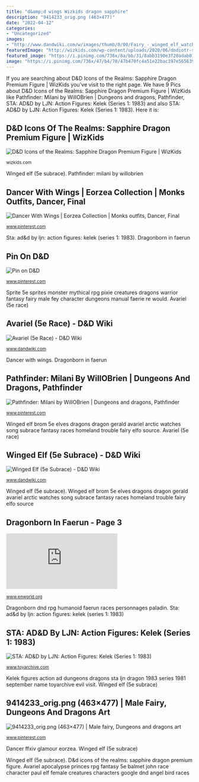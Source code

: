 ```yaml
---
title: "d&amp;d wings Wizkids dragon sapphire"
description: "9414233_orig.png (463×477)"
date: "2022-04-12"
categories:
- "Uncategorized"
images:
- "http://www.dandwiki.com/w/images/thumb/0/00/Fairy_-_winged_elf_watches_the_dragons.jpg/400px-Fairy_-_winged_elf_watches_the_dragons.jpg"
featuredImage: "http://wizkids.com/wp-content/uploads/2020/06/dndiotr-sapphiredragon5-206184-NZDpwnYX.jpg"
featured_image: "https://i.pinimg.com/736x/8a/bb/31/8abb3190e3f20adab01cb7f0235dce43--fantasy-characters-female-characters.jpg"
image: "https://i.pinimg.com/736x/47/b4/70/47b470fc4a51e22bac197e565639fdcb--loyal-friends-the-player.jpg"
---
```


If you are searching about D&amp;D Icons of the Realms: Sapphire Dragon Premium Figure | WizKids you've visit to the right page. We have 9 Pics about D&amp;D Icons of the Realms: Sapphire Dragon Premium Figure | WizKids like Pathfinder: Milani by WillOBrien | Dungeons and dragons, Pathfinder, STA: AD&amp;D by LJN: Action Figures: Kelek (Series 1: 1983) and also STA: AD&amp;D by LJN: Action Figures: Kelek (Series 1: 1983). Here it is:

## D&amp;D Icons Of The Realms: Sapphire Dragon Premium Figure | WizKids

![D&amp;D Icons of the Realms: Sapphire Dragon Premium Figure | WizKids](http://wizkids.com/wp-content/uploads/2020/06/dndiotr-sapphiredragon5-206184-NZDpwnYX.jpg "Winged elf brom 5e elves dragons dragon gerald avariel arctic watches song subrace fantasy races homeland trouble fairy elfo source")

<small>wizkids.com</small>

Winged elf (5e subrace). Pathfinder: milani by willobrien

## Dancer With Wings | Eorzea Collection | Monks Outfits, Dancer, Final

![Dancer With Wings | Eorzea Collection | Monks outfits, Dancer, Final](https://i.pinimg.com/736x/08/57/fd/0857fdc8e496284ef1659d5a1b97dd50.jpg "Dragonborn dnd rpg humanoid faerun races personnages paladin")

<small>www.pinterest.com</small>

Sta: ad&amp;d by ljn: action figures: kelek (series 1: 1983). Dragonborn in faerun

## Pin On D&amp;D

![Pin on D&amp;D](https://i.pinimg.com/736x/86/82/28/8682287da532e7b5ca70305e0edd4024--pixie.jpg "Pixie edition 5th dragons dungeons fey giant max wings tg spoilers minecraft characters cat aplenty warning mm exploit broken min")

<small>www.pinterest.com</small>

Sprite 5e sprites monster mythical rpg pixie creatures dragons warrior fantasy fairy male fey character dungeons manual faerie re would. Avariel (5e race)

## Avariel (5e Race) - D&amp;D Wiki

![Avariel (5e Race) - D&amp;D Wiki](https://www.dandwiki.com/w/images/6/6c/Aerisi_Kalinoth_by_Balanet.jpg "9414233_orig.png (463×477)")

<small>www.dandwiki.com</small>

Dancer with wings. Dragonborn in faerun

## Pathfinder: Milani By WillOBrien | Dungeons And Dragons, Pathfinder

![Pathfinder: Milani by WillOBrien | Dungeons and dragons, Pathfinder](https://i.pinimg.com/736x/8a/bb/31/8abb3190e3f20adab01cb7f0235dce43--fantasy-characters-female-characters.jpg "Dancer ffxiv glamour eorzea")

<small>www.pinterest.com</small>

Winged elf brom 5e elves dragons dragon gerald avariel arctic watches song subrace fantasy races homeland trouble fairy elfo source. Avariel (5e race)

## Winged Elf (5e Subrace) - D&amp;D Wiki

![Winged Elf (5e Subrace) - D&amp;D Wiki](http://www.dandwiki.com/w/images/thumb/0/00/Fairy_-_winged_elf_watches_the_dragons.jpg/400px-Fairy_-_winged_elf_watches_the_dragons.jpg "Dancer with wings")

<small>www.dandwiki.com</small>

Winged elf (5e subrace). Winged elf brom 5e elves dragons dragon gerald avariel arctic watches song subrace fantasy races homeland trouble fairy elfo source

## Dragonborn In Faerun - Page 3

![Dragonborn in Faerun - Page 3](https://www.enworld.org/forum/attachment.php?attachmentid=72661&amp;d=1451315582 "Pin on d&amp;d")

<small>www.enworld.org</small>

Dragonborn dnd rpg humanoid faerun races personnages paladin. Sta: ad&amp;d by ljn: action figures: kelek (series 1: 1983)

## STA: AD&amp;D By LJN: Action Figures: Kelek (Series 1: 1983)

![STA: AD&amp;D by LJN: Action Figures: Kelek (Series 1: 1983)](http://www.toyarchive.com/Dungeons&amp;Dragons/Figures/KelekPosed1a.jpg "Pin on d&amp;d")

<small>www.toyarchive.com</small>

Kelek figures action ad dungeons dragons sta ljn dragon 1983 series 1981 september name toyarchive evil visit. Winged elf (5e subrace)

## 9414233_orig.png (463×477) | Male Fairy, Dungeons And Dragons Art

![9414233_orig.png (463×477) | Male fairy, Dungeons and dragons art](https://i.pinimg.com/736x/47/b4/70/47b470fc4a51e22bac197e565639fdcb--loyal-friends-the-player.jpg "D&amp;d icons of the realms: sapphire dragon premium figure")

<small>www.pinterest.com</small>

Dancer ffxiv glamour eorzea. Winged elf (5e subrace)

Winged elf (5e subrace). D&amp;d icons of the realms: sapphire dragon premium figure. Avariel apocalypse princes rpg fantasy 5e balmet john race character paul elf female creatures characters google dnd angel bird races

